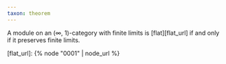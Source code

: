 ```yaml
---
taxon: theorem
---
```


A module on an (∞, 1)-category with finite limits is [flat][flat_url]
if and only if it preserves finite limits.

[flat_url]: {% node "0001" | node_url %}
